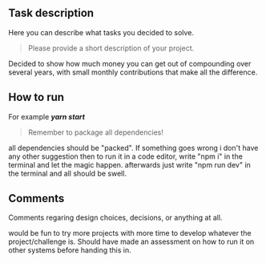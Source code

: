 ## Task description
Here you can describe what tasks you decided to solve.
> Please provide a short description of your project.

Decided to show how much money you can get out of compounding over several years, with small monthly 
contributions that make all the difference.

## How to run
For example ***yarn start***
> Remember to package all dependencies!

all dependencies should be "packed". If something goes wrong i don't have any other suggestion then to run it in a code editor, write "npm i" in the terminal and let the magic happen. 
afterwards just write "npm run dev" in the terminal and all should be swell.



## Comments
Comments regaring design choices, decisions, or anything at all.

would be fun to try more projects with more time to develop whatever the project/challenge is.
Should have made an assessment on how to run it on other systems before handing this in.
